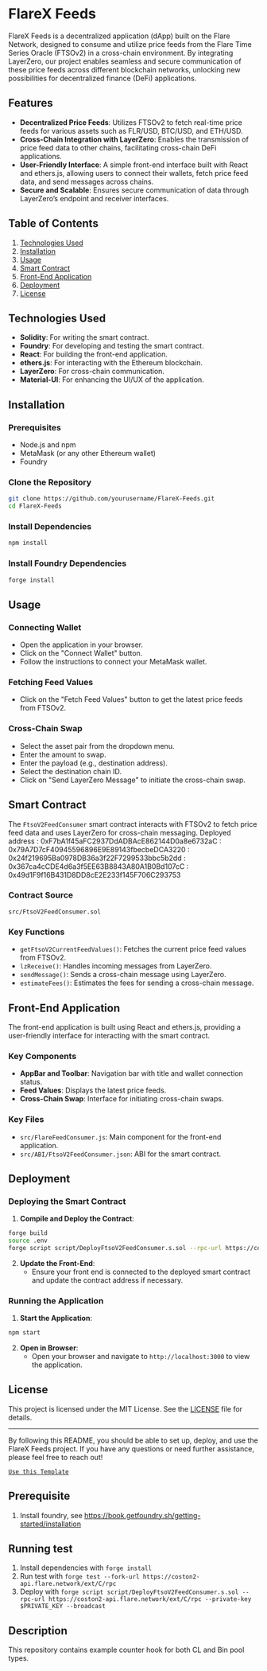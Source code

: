

# FlareX Feeds

FlareX Feeds is a decentralized application (dApp) built on the Flare Network, designed to consume and utilize price feeds from the Flare Time Series Oracle (FTSOv2) in a cross-chain environment. By integrating LayerZero, our project enables seamless and secure communication of these price feeds across different blockchain networks, unlocking new possibilities for decentralized finance (DeFi) applications.

## Features

- **Decentralized Price Feeds**: Utilizes FTSOv2 to fetch real-time price feeds for various assets such as FLR/USD, BTC/USD, and ETH/USD.
- **Cross-Chain Integration with LayerZero**: Enables the transmission of price feed data to other chains, facilitating cross-chain DeFi applications.
- **User-Friendly Interface**: A simple front-end interface built with React and ethers.js, allowing users to connect their wallets, fetch price feed data, and send messages across chains.
- **Secure and Scalable**: Ensures secure communication of data through LayerZero’s endpoint and receiver interfaces.

## Table of Contents

1. [Technologies Used](#technologies-used)
2. [Installation](#installation)
3. [Usage](#usage)
4. [Smart Contract](#smart-contract)
5. [Front-End Application](#front-end-application)
6. [Deployment](#deployment)
7. [License](#license)

## Technologies Used

- **Solidity**: For writing the smart contract.
- **Foundry**: For developing and testing the smart contract.
- **React**: For building the front-end application.
- **ethers.js**: For interacting with the Ethereum blockchain.
- **LayerZero**: For cross-chain communication.
- **Material-UI**: For enhancing the UI/UX of the application.

## Installation

### Prerequisites

- Node.js and npm
- MetaMask (or any other Ethereum wallet)
- Foundry

### Clone the Repository

```bash
git clone https://github.com/yourusername/FlareX-Feeds.git
cd FlareX-Feeds
```

### Install Dependencies

```bash
npm install
```

### Install Foundry Dependencies

```bash
forge install
```

## Usage

### Connecting Wallet

- Open the application in your browser.
- Click on the "Connect Wallet" button.
- Follow the instructions to connect your MetaMask wallet.

### Fetching Feed Values

- Click on the "Fetch Feed Values" button to get the latest price feeds from FTSOv2.

### Cross-Chain Swap

- Select the asset pair from the dropdown menu.
- Enter the amount to swap.
- Enter the payload (e.g., destination address).
- Select the destination chain ID.
- Click on "Send LayerZero Message" to initiate the cross-chain swap.

## Smart Contract

The `FtsoV2FeedConsumer` smart contract interacts with FTSOv2 to fetch price feed data and uses LayerZero for cross-chain messaging.
Deployed address : 0xF7bA1f45aFC2937DdADBAcE862144D0a8e6732aC
                 : 0x79A7D7cF40945596896E9E89143fbecbeDCA3220
                 : 0x24f219695Ba0978DB36a3f22F7299533bbc5b2dd
                 : 0x367ca4cCDE4d6a3f5EE63B8843A80A1B0Bd107cC
                 : 0x49d1F9f16B431D8DD8cE2E233f145F706C293753


### Contract Source

`src/FtsoV2FeedConsumer.sol`

### Key Functions

- `getFtsoV2CurrentFeedValues()`: Fetches the current price feed values from FTSOv2.
- `lzReceive()`: Handles incoming messages from LayerZero.
- `sendMessage()`: Sends a cross-chain message using LayerZero.
- `estimateFees()`: Estimates the fees for sending a cross-chain message.

## Front-End Application

The front-end application is built using React and ethers.js, providing a user-friendly interface for interacting with the smart contract.

### Key Components

- **AppBar and Toolbar**: Navigation bar with title and wallet connection status.
- **Feed Values**: Displays the latest price feeds.
- **Cross-Chain Swap**: Interface for initiating cross-chain swaps.

### Key Files

- `src/FlareFeedConsumer.js`: Main component for the front-end application.
- `src/ABI/FtsoV2FeedConsumer.json`: ABI for the smart contract.

## Deployment

### Deploying the Smart Contract

1. **Compile and Deploy the Contract**:

```bash
forge build
source .env
forge script script/DeployFtsoV2FeedConsumer.s.sol --rpc-url https://coston-api.flare.network/ext/C/rpc --private-key $PRIVATE_KEY --broadcast
```

2. **Update the Front-End**:
   - Ensure your front end is connected to the deployed smart contract and update the contract address if necessary.

### Running the Application

1. **Start the Application**:

```bash
npm start
```

2. **Open in Browser**:
   - Open your browser and navigate to `http://localhost:3000` to view the application.

## License

This project is licensed under the MIT License. See the [LICENSE](LICENSE) file for details.

---

By following this README, you should be able to set up, deploy, and use the FlareX Feeds project. If you have any questions or need further assistance, please feel free to reach out!

[`Use this Template`](https://github.com/new?owner=pancakeswap&template_name=pancake-v4-hooks-template&template_owner=pancakeswap)

## Prerequisite

1. Install foundry, see https://book.getfoundry.sh/getting-started/installation

## Running test

1. Install dependencies with `forge install`
2. Run test with `forge test --fork-url https://coston2-api.flare.network/ext/C/rpc`
3. Deploy with  `forge script script/DeployFtsoV2FeedConsumer.s.sol --rpc-url https://coston2-api.flare.network/ext/C/rpc --private-key $PRIVATE_KEY --broadcast`


## Description

This repository contains example counter hook for both CL and Bin pool types. 


